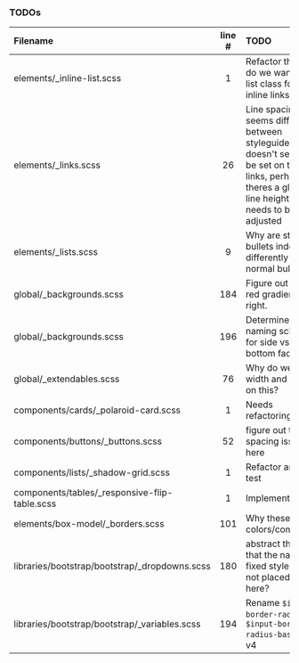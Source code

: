 ### TODOs
| Filename | line # | TODO
|:------|:------:|:------
| elements/_inline-list.scss | 1 | Refactor this -- do  we want a list class for inline links?
| elements/_links.scss | 26 | Line spacing seems different between styleguides -- doesn't seem to be set on these links, perhaps theres a global line height that needs to be adjusted
| elements/_lists.scss | 9 | Why are star bullets indented differently than normal bullets?
| global/_backgrounds.scss | 184 | Figure out which red gradient is right.
| global/_backgrounds.scss | 196 | Determine naming scheme for side vs top bottom fades
| global/_extendables.scss | 76 | Why do we set width and height on this?
| components/cards/_polaroid-card.scss | 1 | Needs refactoring
| components/buttons/_buttons.scss | 52 | figure out the spacing issues here
| components/lists/_shadow-grid.scss | 1 | Refactor and test
| components/tables/_responsive-flip-table.scss | 1 | Implement.
| elements/box-model/_borders.scss | 101 | Why these colors/combo's?
| libraries/bootstrap/bootstrap/_dropdowns.scss | 180 | abstract this so that the navbar fixed styles are not placed here?
| libraries/bootstrap/bootstrap/_variables.scss | 194 | Rename `$input-border-radius` to `$input-border-radius-base` in v4